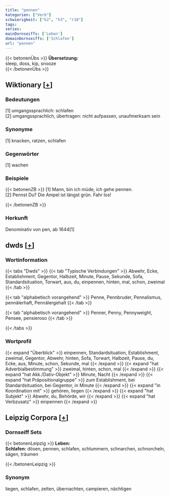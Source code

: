 ```yaml
---
title: "pennen"
kategorien: ["Verb"]
schwierigkeit: ["k2", "h3", "r18"]
tags:
series:
mainDornseiffs: ['Leben']
domainDornseiffs: ['Schlafen']
url: "pennen"
---
```


{{< betonenÜbs >}}
**Übersetzung:**  
sleep, doss, kip, snooze  
{{< /betonenÜbs >}}

## Wiktionary [[+](https://de.wiktionary.org/wiki/pennen)]

### Bedeutungen
[1] umgangssprachlich: schlafen  
[2] umgangssprachlich, übertragen: nicht aufpassen, unaufmerksam sein  

### Synonyme
[1] knacken, ratzen, schlafen  

### Gegenwörter
[1] wachen  

### Beispiele
{{< betonenZB >}}
[1] Mann, bin ich müde, ich gehe pennen.  
[2] Pennst Du? Die Ampel ist längst grün. Fahr los!  

{{< /betonenZB >}}
### Herkunft
Denominativ von pen, ab 1644[1]  



## dwds [[+](https://www.dwds.de/wb/pennen)]

### Wortinformation
{{< tabs "Dwds" >}}
{{< tab "Typische Verbindungen" >}}
Abwehr, Ecke, Establishment, Gegentor, Halbzeit, Minute, Pause, Sekunde, Sofa, Standardsituation, Torwart, aus, du, einpennen, hinten, mal, schon, zweimal
{{< /tab >}}

{{< tab "alphabetisch vorangehend" >}}
Penne, Pennbruder, Pennalismus, pennälerhaft, Pennälergehalt
{{< /tab >}}

{{< tab "alphabetisch vorangehend" >}}
Penner, Penny, Pennyweight, Pensee, pensieroso
{{< /tab >}}

{{< /tabs >}}

### Wortprofil
{{< expand "Überblick" >}} einpennen, Standardsituation, Establishment, zweimal, Gegentor, Abwehr, hinten, Sofa, Torwart, Halbzeit, Pause, du, Ecke, aus, Minute, schon, Sekunde, mal {{< /expand >}}
{{< expand "hat Adverbialbestimmung" >}} zweimal, hinten, schon, mal {{< /expand >}}
{{< expand "hat Akk./Dativ-Objekt" >}} Minute, Nacht {{< /expand >}}
{{< expand "hat Präpositionalgruppe" >}} zum Establishment, bei Standardsituation, bei Gegentor, in Minute {{< /expand >}}
{{< expand "in Koordination mit" >}} gehören, liegen {{< /expand >}}
{{< expand "hat Subjekt" >}} Abwehr, du, Behörde, wir {{< /expand >}}
{{< expand "hat Verbzusatz" >}} einpennen {{< /expand >}}

## Leipzig Corpora [[+](https://corpora.uni-leipzig.de/en/res?word=pennen&corpusId=deu_newscrawl-public_2018)]

### Dornseiff Sets
{{< betonenLeipzig >}}
**Leben:**  
**Schlafen:** dösen, pennen, schlafen, schlummern, schnarchen, schnorcheln, sägen, träumen  

{{< /betonenLeipzig >}}

### Synonym
liegen, schlafen, zelten, übernachten, campieren, nächtigen

